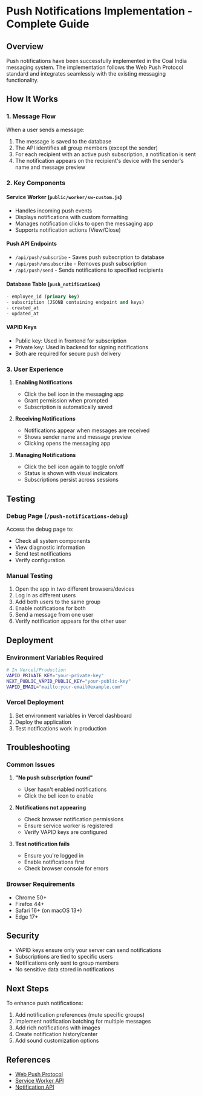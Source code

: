 # Push Notifications Implementation - Complete Guide

## Overview

Push notifications have been successfully implemented in the Coal India messaging system. The implementation follows the Web Push Protocol standard and integrates seamlessly with the existing messaging functionality.

## How It Works

### 1. **Message Flow**

When a user sends a message:

1. The message is saved to the database
2. The API identifies all group members (except the sender)
3. For each recipient with an active push subscription, a notification is sent
4. The notification appears on the recipient's device with the sender's name and message preview

### 2. **Key Components**

#### Service Worker (`public/worker/sw-custom.js`)

- Handles incoming push events
- Displays notifications with custom formatting
- Manages notification clicks to open the messaging app
- Supports notification actions (View/Close)

#### Push API Endpoints

- `/api/push/subscribe` - Saves push subscription to database
- `/api/push/unsubscribe` - Removes push subscription
- `/api/push/send` - Sends notifications to specified recipients

#### Database Table (`push_notifications`)

```sql
- employee_id (primary key)
- subscription (JSONB containing endpoint and keys)
- created_at
- updated_at
```

#### VAPID Keys

- Public key: Used in frontend for subscription
- Private key: Used in backend for signing notifications
- Both are required for secure push delivery

### 3. **User Experience**

1. **Enabling Notifications**

   - Click the bell icon in the messaging app
   - Grant permission when prompted
   - Subscription is automatically saved

2. **Receiving Notifications**

   - Notifications appear when messages are received
   - Shows sender name and message preview
   - Clicking opens the messaging app

3. **Managing Notifications**
   - Click the bell icon again to toggle on/off
   - Status is shown with visual indicators
   - Subscriptions persist across sessions

## Testing

### Debug Page (`/push-notifications-debug`)

Access the debug page to:

- Check all system components
- View diagnostic information
- Send test notifications
- Verify configuration

### Manual Testing

1. Open the app in two different browsers/devices
2. Log in as different users
3. Add both users to the same group
4. Enable notifications for both
5. Send a message from one user
6. Verify notification appears for the other user

## Deployment

### Environment Variables Required

```bash
# In Vercel/Production
VAPID_PRIVATE_KEY="your-private-key"
NEXT_PUBLIC_VAPID_PUBLIC_KEY="your-public-key"
VAPID_EMAIL="mailto:your-email@example.com"
```

### Vercel Deployment

1. Set environment variables in Vercel dashboard
2. Deploy the application
3. Test notifications work in production

## Troubleshooting

### Common Issues

1. **"No push subscription found"**

   - User hasn't enabled notifications
   - Click the bell icon to enable

2. **Notifications not appearing**

   - Check browser notification permissions
   - Ensure service worker is registered
   - Verify VAPID keys are configured

3. **Test notification fails**
   - Ensure you're logged in
   - Enable notifications first
   - Check browser console for errors

### Browser Requirements

- Chrome 50+
- Firefox 44+
- Safari 16+ (on macOS 13+)
- Edge 17+

## Security

- VAPID keys ensure only your server can send notifications
- Subscriptions are tied to specific users
- Notifications only sent to group members
- No sensitive data stored in notifications

## Next Steps

To enhance push notifications:

1. Add notification preferences (mute specific groups)
2. Implement notification batching for multiple messages
3. Add rich notifications with images
4. Create notification history/center
5. Add sound customization options

## References

- [Web Push Protocol](https://developers.google.com/web/fundamentals/push-notifications)
- [Service Worker API](https://developer.mozilla.org/en-US/docs/Web/API/Service_Worker_API)
- [Notification API](https://developer.mozilla.org/en-US/docs/Web/API/Notifications_API)
